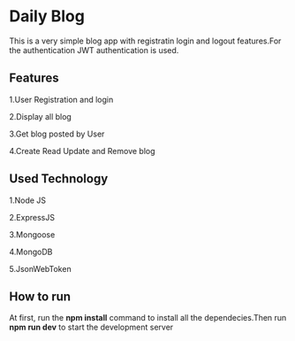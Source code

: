 
# Daily Blog

This is a very simple blog app with registratin login and logout features.For the authentication JWT authentication is used.




## Features

1.User Registration and login

2.Display all blog

3.Get blog posted by User

4.Create Read Update and Remove blog
## Used Technology

1.Node JS

2.ExpressJS

3.Mongoose

4.MongoDB

5.JsonWebToken
## How to run

At first, run the **npm install** command to install all the dependecies.Then run **npm run dev** to start the development server
